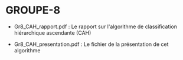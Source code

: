 # GROUPE-8

- Gr8_CAH_rapport.pdf : Le rapport sur l'algorithme de classification hiérarchique ascendante (CAH)

- Gr8_CAH_presentation.pdf : Le fichier de la présentation de cet algorithme
